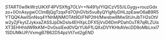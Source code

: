 $START$0w9kWrzUiKXF4PVSXftg7OLV++N491ylYlQlCzV55/iLGygy+rouzGdxzo+0OnAsygwCClmBjQgTzqxFd7OjhGVbi5vu8yQYlgNyDHLzpEawO6aB9R5YTQQKAwIlSnNsq4YNhMjNMOTAt9D/FNP2tH/Mwsbw8MwStUnJbTH2sOtVw2yZjFkytZJykxaZASSJpDkDsIs4EHXpLDFX5jVvD6DmPDahOuTR7qRLZUisXT3EHHhIdWRkKM+Dv0ssIEed0VQrYUbFfLQXxDVYKHkAVecDD9oMbLnxl71SDUMkUP/VxmgB7B62D54pzVt7vd2g$END$